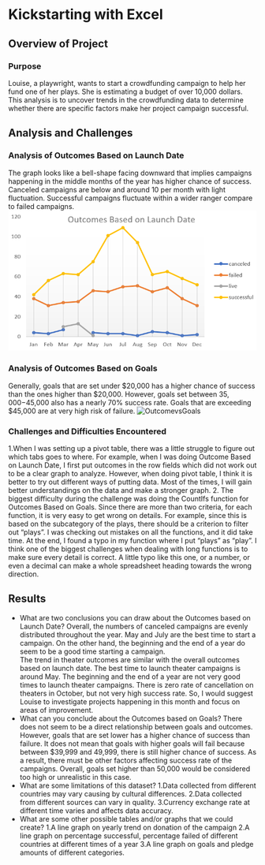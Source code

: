 # Kickstarting with Excel

## Overview of Project

### Purpose
Louise, a playwright, wants to start a crowdfunding campaign to help her fund one of her plays. She is estimating a budget of over 10,000 dollars. This analysis is to uncover trends in the crowdfunding data to determine whether there are specific factors make her project campaign successful.
## Analysis and Challenges

### Analysis of Outcomes Based on Launch Date
The graph looks like a bell-shape facing downward that implies campaigns happening in the middle months of the year has higher chance of success. Canceled campaigns are below and around 10 per month with light fluctuation. Successful campaigns fluctuate within a wider ranger compare to failed campaigns. 
![OutcomeBasedonLaunchDates](Outcome_Based_on_Launch_Dates.png)
### Analysis of Outcomes Based on Goals
Generally, goals that are set under $20,000 has a higher chance of success than the ones higher than $20,000. However, goals set between $35,000-$45,000 also has a nearly 70% success rate. Goals that are exceeding $45,000 are at very high risk of failure.
![OutcomevsGoals](Outcome_vs_Goals.png)
### Challenges and Difficulties Encountered
1.When I was setting up a pivot table, there was a little struggle to figure out which tabs goes to where. For example, when I was doing Outcome Based on Launch Date, I first put outcomes in the row fields which did not work out to be a clear graph to analyze. However, when doing pivot table, I think it is better to try out different ways of putting data. Most of the times, I will gain better understandings on the data and make a stronger graph.
2. The biggest difficulty during the challenge was doing the CountIfs function for Outcomes Based on Goals. Since there are more than two criteria, for each function, it is very easy to get wrong on details. For example, since this is based on the subcategory of the plays, there should be a criterion to filter out “plays”. I was checking out mistakes on all the functions, and it did take time. At the end, I found a typo in my function where I put “plays” as “play”. I think one of the biggest challenges when dealing with long functions is to make sure every detail is correct. A little typo like this one, or a number, or even a decimal can make a whole spreadsheet heading towards the wrong direction.
## Results

- What are two conclusions you can draw about the Outcomes based on Launch Date?
Overall, the numbers of canceled campaigns are evenly distributed throughout the year. May and July are the best time to start a campaign. On the other hand, the beginning and the end of a year do seem to be a good time starting a campaign.
<br/>The trend in theater outcomes are similar with the overall outcomes based on launch date. The best time to launch theater campaigns is around May. The beginning and the end of a year are not very good times to launch theater campaigns. There is zero rate of cancellation on theaters in October, but not very high success rate. So, I would suggest Louise to investigate projects happening in this month and focus on areas of improvement.
- What can you conclude about the Outcomes based on Goals?
There does not seem to be a direct relationship between goals and outcomes. However, goals that are set lower has a higher chance of success than failure. It does not mean that goals with higher goals will fail because between $39,999 and 49,999, there is still higher chance of success. As a result, there must be other factors affecting success rate of the campaigns. Overall, goals set higher than 50,000 would be considered too high or unrealistic in this case.
- What are some limitations of this dataset?
1.Data collected from different countries may vary causing by cultural differences.
2.Data collected from different sources can vary in quality.
3.Currency exchange rate at different time varies and affects data accuracy.
- What are some other possible tables and/or graphs that we could create?
1.A line graph on yearly trend on donation of the campaign 
2.A line graph on percentage successful, percentage failed of different countries at different times of a year
3.A line graph on goals and pledge amounts of different categories.
